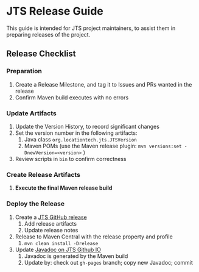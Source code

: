 # JTS Release Guide

This guide is intended for JTS project maintainers, 
to assist them in preparing releases of the project.

## Release Checklist

### Preparation
1. Create a Release Milestone, and tag it to Issues and PRs wanted in the release
1. Confirm Maven build executes with no errors

### Update Artifacts
1. Update the Version History, to record significant changes
1. Set the version number in the following artifacts:
   1. Java class `org.locationtech.jts.JTSVersion`
   1. Maven POMs (use the Maven release plugin: `mvn versions:set -DnewVersion=<version>` )
1. Review scripts in `bin` to confirm correctness

### Create Release Artifacts
1. **Execute the final Maven release build**

### Deploy the Release
1. Create a [JTS GitHub release](https://github.com/locationtech/jts/releases)
   1. Add release artifacts
   1. Update release notes
1. Release to Maven Central with the release property and profile 
   1. `mvn clean install -Drelease `
1. Update [Javadoc on JTS Github IO](http://locationtech.github.io/jts/javadoc/)
   1. Javadoc is generated by the Maven build
   1. Update by: check out `gh-pages` branch; copy new Javadoc; commit

